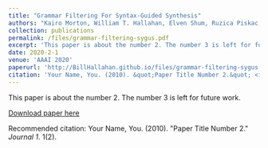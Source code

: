 ```yaml
---
title: "Grammar Filtering For Syntax-Guided Synthesis"
authors: "Kairo Morton, William T. Hallahan, Elven Shum, Ruzica Piskac, Mark Santolucito"
collection: publications
permalink: /files/grammar-filtering-sygus.pdf
excerpt: 'This paper is about the number 2. The number 3 is left for future work.'
date: 2020-2-1
venue: 'AAAI 2020'
paperurl: 'http://BillHallahan.github.io/files/grammar-filtering-sygus.pdf'
citation: 'Your Name, You. (2010). &quot;Paper Title Number 2.&quot; <i>Journal 1</i>. 1(2).'
---
```

This paper is about the number 2. The number 3 is left for future work.

[Download paper here](http://academicpages.github.io/files/paper2.pdf)

Recommended citation: Your Name, You. (2010). "Paper Title Number 2." <i>Journal 1</i>. 1(2).